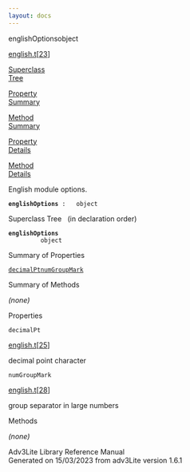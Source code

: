 ```yaml
---
layout: docs
---
```

<span class="title">englishOptions</span><span class="type">object</span>

[english.t](../file/english.t.html)\[[23](../source/english.t.html#23)\]

[Superclass  
Tree](#_SuperClassTree_)

[Property  
Summary](#_PropSummary_)

[Method  
Summary](#_MethodSummary_)

[Property  
Details](#_Properties_)

[Method  
Details](#_Methods_)

<div class="fdesc">

English module options.

**`englishOptions`**` :   object`

</div>

<span id="_SuperClassTree_"></span>

<div class="mjhd">

<span class="hdln">Superclass Tree</span>   (in declaration order)

</div>

**`englishOptions`**  
`         object`  
<span id="_PropSummary_"></span>

<div class="mjhd">

<span class="hdln">Summary of Properties</span>  

</div>

[`decimalPt`](#decimalPt)[`numGroupMark`](#numGroupMark)

<span id="_MethodSummary_"></span>

<div class="mjhd">

<span class="hdln">Summary of Methods</span>  

</div>



*(none)* <span id="_Properties_"></span>

<div class="mjhd">

<span class="hdln">Properties</span>  

</div>

<span id="decimalPt"></span>

`decimalPt`

[english.t](../file/english.t.html)\[[25](../source/english.t.html#25)\]

<div class="desc">

decimal point character

</div>

<span id="numGroupMark"></span>

`numGroupMark`

[english.t](../file/english.t.html)\[[28](../source/english.t.html#28)\]

<div class="desc">

group separator in large numbers

</div>

<span id="_Methods_"></span>

<div class="mjhd">

<span class="hdln">Methods</span>  

</div>

*(none)*

<div class="ftr">

Adv3Lite Library Reference Manual  
Generated on 15/03/2023 from adv3Lite version 1.6.1

</div>
